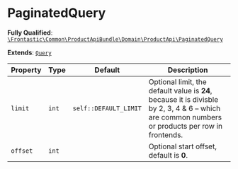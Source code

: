 #  PaginatedQuery

**Fully Qualified**: [`\Frontastic\Common\ProductApiBundle\Domain\ProductApi\PaginatedQuery`](../../../../../src/php/ProductApiBundle/Domain/ProductApi/PaginatedQuery.php)

**Extends**: [`Query`](Query.md)

Property|Type|Default|Description
--------|----|-------|-----------
`limit`|`int`|`self::DEFAULT_LIMIT`|Optional limit, the default value is <b>24</b>, because it is divisble by 2, 3, 4 & 6 – which are common numbers or products per row in frontends.
`offset`|`int`||Optional start offset, default is <b>0</b>.

